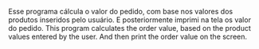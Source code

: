 Esse programa cálcula o valor do pedido, com base nos valores dos produtos inseridos pelo usuário.
E posteriormente imprimi na tela os valor do pedido.
This program calculates the order value, based on the product values ​​entered by the user.
And then print the order value on the screen.

